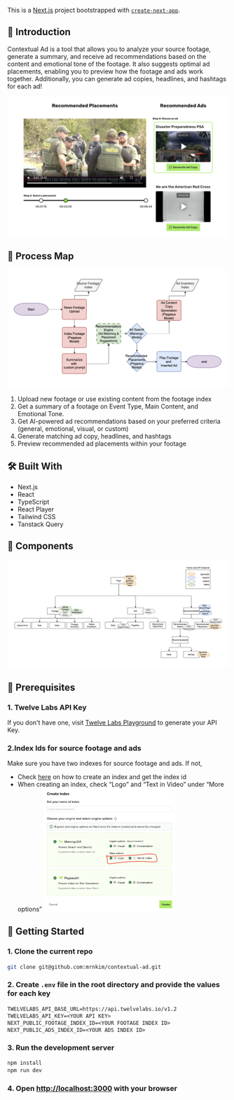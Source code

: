 This is a [Next.js](https://nextjs.org) project bootstrapped with [`create-next-app`](https://nextjs.org/docs/app/api-reference/cli/create-next-app).

## 👋 Introduction

Contextual Ad is a tool that allows you to analyze your source footage, generate a summary, and receive ad recommendations based on the content and emotional tone of the footage. It also suggests optimal ad placements, enabling you to preview how the footage and ads work together. Additionally, you can generate ad copies, headlines, and hashtags for each ad!

<div align="center">
    <img src="public/appScreenShot.png" alt="app screenshot" />
  </a>
</div>

## 📍 Process Map

<div align="center">
    <img src="public/processMap.png" alt="process map" />
  </a>
</div>

1. Upload new footage or use existing content from the footage index
2. Get a summary of a footage on Event Type, Main Content, and Emotional Tone. 
3. Get AI-powered ad recommendations based on your preferred criteria (general, emotional, visual, or custom)
4. Generate matching ad copy, headlines, and hashtags
5. Preview recommended ad placements within your footage

## 🛠️ Built With

- Next.js
- React
- TypeScript
- React Player
- Tailwind CSS
- Tanstack Query

## 🧱 Components

<div align="center">
    <img src="public/componentDesign.png" alt="process map" />
  </a>
</div>

## 🚀 Prerequisites

### 1. Twelve Labs API Key

If you don't have one, visit [Twelve Labs Playground](https://playground.twelvelabs.io/) to generate your API Key.

### 2.Index Ids for source footage and ads

Make sure you have two indexes for source footage and ads. If not,

- Check [here](https://docs.twelvelabs.io/docs/create-indexes) on how to create an index and get the index id
- When creating an index, check “Logo” and “Text in Video” under “More options”
  <img src="public/index_options.png" alt="index options" width="300"/>

## 🔑 Getting Started

### 1. Clone the current repo

```sh
git clone git@github.com:mrnkim/contextual-ad.git
```

### 2. Create `.env` file in the root directory and provide the values for each key

```
TWELVELABS_API_BASE_URL=https://api.twelvelabs.io/v1.2
TWELVELABS_API_KEY=<YOUR API KEY>
NEXT_PUBLIC_FOOTAGE_INDEX_ID=<YOUR FOOTAGE INDEX ID>
NEXT_PUBLIC_ADS_INDEX_ID=<YOUR ADS INDEX ID>
```

### 3. Run the development server

```bash
npm install
npm run dev
```

### 4. Open [http://localhost:3000](http://localhost:3000) with your browser
